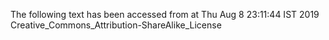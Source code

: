 The following text has been accessed from at Thu Aug 8 23:11:44 IST 2019
Creative_Commons_Attribution-ShareAlike_License
